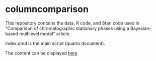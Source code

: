 # columncomparison

This repository contains the data, R code, and Stan code used in "Comparison of chromatographic stationary phases using a Bayesian-based multilevel model" article.

index.qmd is the main script (quarto document).

The content can be displayed [here](https://wiczling.github.io/columncomparison/docs/)
